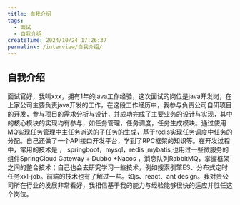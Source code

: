 ```yaml
---
title: 自我介绍
tags:
  - 面试
  - 自我介绍
createTime: 2024/10/24 17:26:37
permalink: /interview/自我介绍/
---
```


## 自我介绍

面试官好，我叫xxx，拥有1年的java工作经验，这次面试的岗位是java开发岗，在上家公司主要负责java开发的工作，在这段工作经历中，我参与负责公司自研项目的开发，参与项目的需求分析与设计，并成功完成了主要业务的设计与实现，其中的核心模块的实现均有参与，如任务管理，任务调度，任务生成模块。通过使用MQ实现任务管理中主任务派送的子任务的生成，基于redis实现任务调度中任务的分配。自己还做了一个API接口开发平台，学到了RPC框架的知识等。在开发过程中，常用的技术是 ， springboot，mysql，redis ,mybatis,也用过一些微服务的组件SpringCloud Gateway + Dubbo +Nacos ，消息队列RabbitMQ，掌握框架之间的整合技术；自己也会去研究学习一些技术，例如搜索引擎ES、分布式定时任务xxl-job。前端的技术也有了解过一些。如js、react、ant design。我对贵公司所在行业的发展非常看好，我相信基于我的能力与经验能够很快的适应并胜任这个岗位。